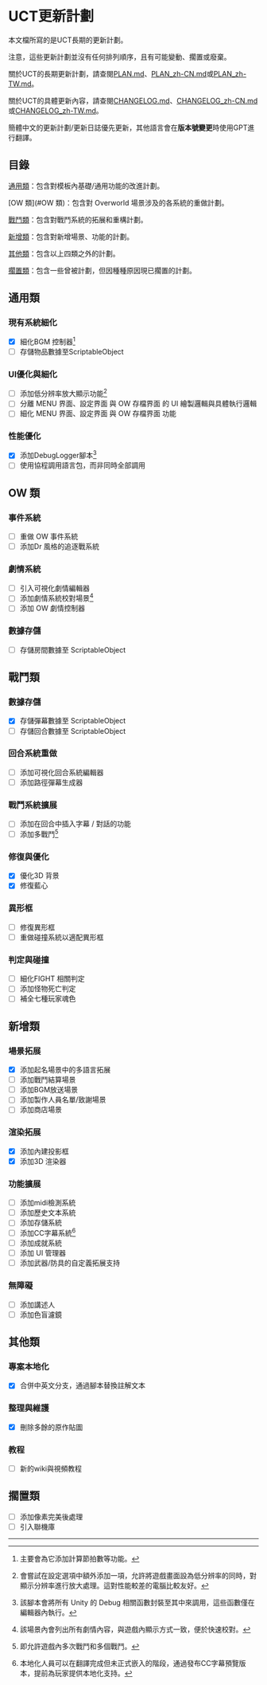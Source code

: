 # UCT更新計劃

本文檔所寫的是UCT長期的更新計劃。

注意，這些更新計劃並沒有任何排列順序，且有可能變動、擱置或廢棄。

關於UCT的長期更新計劃，請查閱[PLAN.md](PLAN.md)、[PLAN_zh-CN.md](PLAN_zh-CN.md)或[PLAN_zh-TW.md](PLAN_zh-TW.md)。

關於UCT的具體更新內容，請查閱[CHANGELOG.md](CHANGELOG.md)、[CHANGELOG_zh-CN.md](CHANGELOG_zh-CN.md)或[CHANGELOG_zh-TW.md](CHANGELOG_zh-TW.md)。

簡體中文的更新計劃/更新日誌優先更新，其他語言會在**版本號變更**時使用GPT進行翻譯。

## 目錄

[通用類](#通用類)：包含對模板內基礎/通用功能的改進計劃。

[OW 類](#OW 類)：包含對 Overworld 場景涉及的各系統的重做計劃。

[戰鬥類](#戰鬥類)：包含對戰鬥系統的拓展和重構計劃。

[新增類](#新增類)：包含對新增場景、功能的計劃。

[其他類](#其他類)：包含以上四類之外的計劃。

[擱置類](#擱置類)：包含一些曾被計劃，但因種種原因現已擱置的計劃。

## 通用類
### 現有系統細化
- [x] 細化BGM 控制器[^1]
- [ ] 存儲物品數據至ScriptableObject

### UI優化與細化
- [ ] 添加低分辨率放大顯示功能[^2]
- [ ] 分離 MENU 界面、設定界面 與 OW 存檔界面 的 UI 繪製邏輯與具體執行邏輯
- [ ] 細化 MENU 界面、設定界面 與 OW 存檔界面 功能

### 性能優化
- [x] 添加DebugLogger腳本[^3]
- [ ] 使用協程調用語言包，而非同時全部調用

## OW 類
### 事件系統
- [ ] 重做 OW 事件系統
- [ ] 添加Dr 風格的追逐戰系統

### 劇情系統
- [ ] 引入可視化劇情編輯器
- [ ] 添加劇情系統校對場景[^4]
- [ ] 添加 OW 劇情控制器

### 數據存儲
- [ ] 存儲房間數據至 ScriptableObject

## 戰鬥類
### 數據存儲
- [x] 存儲彈幕數據至 ScriptableObject
- [ ] 存儲回合數據至 ScriptableObject

### 回合系統重做
- [ ] 添加可視化回合系統編輯器
- [ ] 添加路徑彈幕生成器

### 戰鬥系統擴展
- [ ] 添加在回合中插入字幕 / 對話的功能
- [ ] 添加多戰鬥[^5]

### 修復與優化
- [x] 優化3D 背景
- [x] 修復藍心

### 異形框
- [ ] 修復異形框
- [ ] 重做碰撞系統以適配異形框

### 判定與碰撞
- [ ] 細化FIGHT 相關判定
- [ ] 添加怪物死亡判定
- [ ] 補全七種玩家魂色

## 新增類
### 場景拓展
- [x] 添加起名場景中的多語言拓展
- [ ] 添加戰鬥結算場景
- [ ] 添加BGM放送場景
- [ ] 添加製作人員名單/致謝場景
- [ ] 添加商店場景

### 渲染拓展
- [x] 添加內建投影框
- [x] 添加3D 渲染器

### 功能擴展
- [ ] 添加midi檢測系統
- [ ] 添加歷史文本系統
- [ ] 添加存儲系統
- [ ] 添加CC字幕系統[^6]
- [ ] 添加成就系統
- [ ] 添加 UI 管理器
- [ ] 添加武器/防具的自定義拓展支持

### 無障礙
- [ ] 添加講述人
- [ ] 添加色盲濾鏡

## 其他類
### 專案本地化
- [x] 合併中英文分支，通過腳本替換註解文本

### 整理與維護
- [x] 刪除多餘的原作貼圖

### 教程
- [ ] 新的wiki與視頻教程

## 擱置類
- [ ] 添加像素完美後處理
- [ ] 引入聯機庫

---

[^1]: 主要會為它添加計算節拍數等功能。
[^2]: 會嘗試在設定選項中額外添加一項，允許將遊戲畫面設為低分辨率的同時，對顯示分辨率進行放大處理。這對性能較差的電腦比較友好。
[^3]: 該腳本會將所有 Unity 的 Debug 相關函數封裝至其中來調用，這些函數僅在編輯器內執行。
[^4]: 該場景內會列出所有劇情內容，與遊戲內顯示方式一致，便於快速校對。
[^5]: 即允許遊戲內多次戰鬥和多個戰鬥。
[^6]: 本地化人員可以在翻譯完成但未正式嵌入的階段，通過發布CC字幕預覽版本，提前為玩家提供本地化支持。